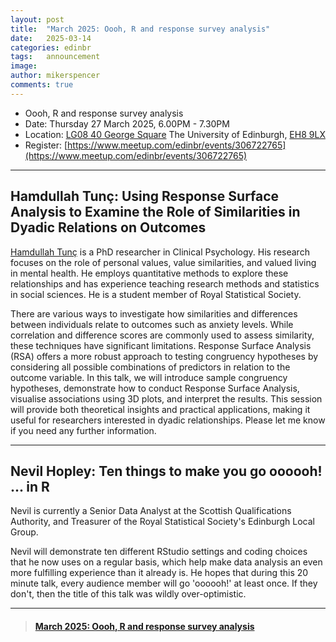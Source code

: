 ```yaml
---
layout: post
title:  "March 2025: Oooh, R and response survey analysis"
date:   2025-03-14
categories: edinbr
tags:   announcement
image:
author: mikerspencer
comments: true
---
```




* Oooh, R and response survey analysis
* Date: Thursday 27 March 2025, 6.00PM - 7.30PM
* Location: [LG08 40 George Square](https://www.accessable.co.uk/the-university-of-edinburgh/central-area/access-guides/40-george-square-lower-ground-teaching-hub) The University of Edinburgh, [EH8 9LX](https://www.openstreetmap.org/way/5325200)
* Register: [https://www.meetup.com/edinbr/events/306722765](https://www.meetup.com/edinbr/events/306722765)

---
 
## Hamdullah Tunç: Using Response Surface Analysis to Examine the Role of Similarities in Dyadic Relations on Outcomes
 
[Hamdullah Tunç](https://edwebprofiles.ed.ac.uk/profile/hamdullahtunc) is a PhD researcher in Clinical Psychology. His research focuses on the role of personal values, value similarities, and valued living in mental health. He employs quantitative methods to explore these relationships and has experience teaching research methods and statistics in social sciences. He is a student member of Royal Statistical Society.
 
There are various ways to investigate how similarities and differences between individuals relate to outcomes such as anxiety levels. While correlation and difference scores are commonly used to assess similarity, these techniques have significant limitations.
Response Surface Analysis (RSA) offers a more robust approach to testing congruency hypotheses by considering all possible combinations of predictors in relation to the outcome variable.
In this talk, we will introduce sample congruency hypotheses, demonstrate how to conduct Response Surface Analysis, visualise associations using 3D plots, and interpret the results. This session will provide both theoretical insights and practical applications, making it useful for researchers interested in dyadic relationships.
Please let me know if you need any further information.
 
---

## Nevil Hopley: Ten things to make you go oooooh! ... in R
 
Nevil is currently a Senior Data Analyst at the Scottish Qualifications Authority, and Treasurer of the Royal Statistical Society's Edinburgh Local Group.
 
Nevil will demonstrate ten different RStudio settings and coding choices that he now uses on a regular basis, which help make data analysis an even more fulfilling experience than it already is. He hopes that during this 20 minute talk, every audience member will go 'oooooh!' at least once. If they don't, then the title of this talk was wildly over-optimistic.

---



<blockquote class="embedly-card"><h4><a href="https://www.meetup.com/edinbr/events/306722765">March 2025: Oooh, R and response survey analysis</a></h4></blockquote><script async src="//cdn.embedly.com/widgets/platform.js" charset="UTF-8"></script>

<br/>


